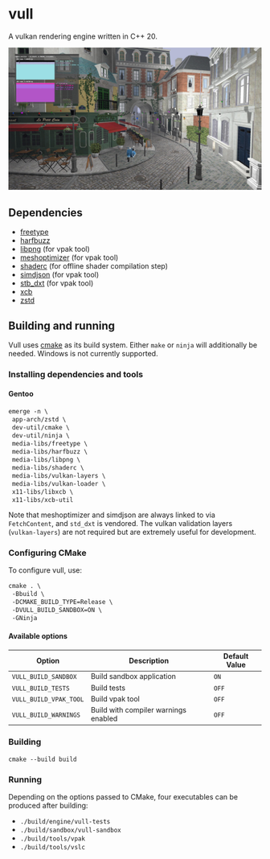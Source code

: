 # vull

A vulkan rendering engine written in C++ 20.

![screenshot](docs/screenshot.jpg)

## Dependencies

* [freetype](https://freetype.org)
* [harfbuzz](https://github.com/harfbuzz/harfbuzz)
* [libpng](https://github.com/glennrp/libpng) (for vpak tool)
* [meshoptimizer](https://github.com/zeux/meshoptimizer) (for vpak tool)
* [shaderc](https://github.com/google/shaderc) (for offline shader compilation step)
* [simdjson](https://github.com/simdjson/simdjson) (for vpak tool)
* [stb_dxt](https://github.com/nothings/stb) (for vpak tool)
* [xcb](https://xcb.freedesktop.org)
* [zstd](https://github.com/facebook/zstd)

## Building and running

Vull uses [cmake](https://cmake.org) as its build system. Either `make` or `ninja` will additionally be needed. Windows
is not currently supported.

### Installing dependencies and tools

#### Gentoo

    emerge -n \
     app-arch/zstd \
     dev-util/cmake \
     dev-util/ninja \
     media-libs/freetype \
     media-libs/harfbuzz \
     media-libs/libpng \
     media-libs/shaderc \
     media-libs/vulkan-layers \
     media-libs/vulkan-loader \
     x11-libs/libxcb \
     x11-libs/xcb-util

Note that meshoptimizer and simdjson are always linked to via `FetchContent`, and `std_dxt` is vendored. The vulkan
validation layers (`vulkan-layers`) are not required but are extremely useful for development.

### Configuring CMake

To configure vull, use:

    cmake . \
     -Bbuild \
     -DCMAKE_BUILD_TYPE=Release \
     -DVULL_BUILD_SANDBOX=ON \
     -GNinja

#### Available options

| Option                 | Description                          | Default Value |
|------------------------|--------------------------------------|---------------|
| `VULL_BUILD_SANDBOX`   | Build sandbox application            | `ON`          |
| `VULL_BUILD_TESTS`     | Build tests                          | `OFF`         |
| `VULL_BUILD_VPAK_TOOL` | Build vpak tool                      | `OFF`         |
| `VULL_BUILD_WARNINGS`  | Build with compiler warnings enabled | `OFF`         |

### Building

    cmake --build build

### Running

Depending on the options passed to CMake, four executables can be produced after building:

* `./build/engine/vull-tests`
* `./build/sandbox/vull-sandbox`
* `./build/tools/vpak`
* `./build/tools/vslc`
